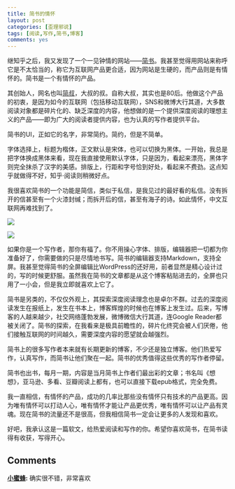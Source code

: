 ```yaml
---
title: 简书的情怀
layout: post
categories: [歪理邪说]
tags: [阅读,写作,简书,博客]
comments: yes
---
```


继知乎之后，我又发现了一个一见钟情的网站——[简书](http://jianshu.io/)。我甚至觉得用网站来称呼它是不太恰当的，称它为互联网产品更合适，因为网站是生硬的，而产品则是有情怀的。简书是一个有情怀的产品。 

其创始人，网名也叫[简叔](http://linlis.me/)，大叔的叔。自称大叔，其实也是80后。他做这个产品的初衷，是因为如今的互联网（包括移动互联网），SNS和微博大行其道，大多数阅读对象都是碎片化的、缺乏深度的内容，他想做的是一个提供深度阅读的理想主义的产品——即为广大的阅读者提供内容，也为认真的写作者提供平台。 

简书的UI，正如它的名字，非常简约。简约，但是不简单。 

字体选择上，标题为楷体，正文默认是宋体，也可以切换为黑体。一开始，我总是把字体换成黑体来看，现在我直接使用默认字体，只是因为，看起来漂亮，黑体字则完全抹杀了汉字的美感。排版上，行距和字号恰到好处，看起来不费劲。这点知乎就做得不好，知乎·阅读则稍微好点。 

我很喜欢简书的一个功能是简信，类似于私信，是我见过的最好看的私信。没有拆开的信甚至有一个火漆封缄；而拆开后的信，甚至有海子的诗。如此情怀，中文互联网再难找到了。 

![](https://blog-1252159939.cos.ap-hongkong.myqcloud.com/jianxin.png)

![](https://blog-1252159939.cos.ap-hongkong.myqcloud.com/jianxinopen.png)

如果你是一个写作者，那你有福了。你不用操心字体、排版，编辑器把一切都为你准备好了，你需要做的只是尽情地书写。简书的编辑器支持Markdown，支持全屏。我甚至觉得简书的全屏编辑比WordPress的还好用，前者显然是精心设计过的，写的时候更舒服。虽然我在简书的文章都是从这个博客粘贴进去的，全屏也只用了一小会，但是我立即就喜欢上它了。 

简书是另类的，不仅仅外观上，其探索深度阅读理念也是卓尔不群。过去的深度阅读发生在报纸上，发生在书本上，博客辉煌的时候也在博客上发生过。后来，写博客的人越来越少，社交网络蓬勃发展，微博微信大行其道，连Google Reader都被关闭了。简书的探索，在我看来是极具前瞻性的，碎片化终究会被人们厌倦，他们接触互联网的时间越久，需要深度内容的愿望就会越强烈。 

简书上的很多写作者本来就有长期更新的博客，不少还是独立博客。他们热爱写作，认真写作，而简书让他们聚在一起。简书的优秀值得这些优秀的写作者停留。 

简书也出书，每月一期，内容是当月简书上作者们最出彩的文章；书名叫《想想》，亚马逊、多看、豆瓣阅读上都有，也可以直接下载epub格式，完全免费。 

我一直相信，有情怀的产品，成功的几率比那些没有情怀只有技术的产品更高。因为唯有情怀可以打动人心，唯有情怀才能让产品更优秀，唯有情怀可以让产品有灵魂。现在简书的流量还不是很高，但我相信简书一定会让更多的人发现和喜欢。 

好吧，我承认这是一篇软文，给热爱阅读和写作的你。希望你喜欢简书，在简书读得有收获，写得开心。

## Comments

**[小蜜蜂](#126 "2014-01-03 09:27:42"):** 确实很不错，非常喜欢

